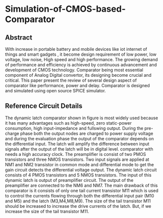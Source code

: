 # Simulation-of-CMOS-based-Comparator

## Abstract
With increase in portable battery and mobile devices like iot internet of things and smart gadgets , it become design
requirement of low power, low voltage, low noise, High speed and high performance. The growing demand of
performance and efficiency is achieved by continuous advancement and development of CMOS technology.
Comparator being most essential component of Analog Digital convertor, its designing become crucial and
critical. This paper present the review of several design aspect of comparator like performance, power and delay.
Comparator is designed and simulated using open source SPICE simulator.

## Reference Circuit Details
The dynamic latch comparator shown in figure is most widely used because it has many advantages such as high-speed, zero static-power consumption, 
high input-impedance and fullswing output. During the pre-charge phase both the output nodes are charged to power supply voltage and 
during the evaluation phase the output of the comparator depends on the differential input.
The latch will amplify the difference between input signals after the output of the latch will be in digital level. comparator with needs a high accuracy clock.
The preamplifier is consist of two PMOS transistors and three NMOS transistors. Two input signals are
applied at NM1 and NM2 transistor in common mode and differential mode to get the gain circuit detects
the differential voltage output. The dynamic latch circuit consists of 4 PMOS transistors and 5 NMOS transistors.
The input of this dynamic latch is output of preamplifier circuit. The output of the preamplifier are
connected to the NM6 and NM7.
The main drawback of this comparator is it consists of only one tail current transistor M11 which is used to control the currents flowing through both the differential 
input pair (M10 and M5) and the latch (M3,M4,M8,M9). The size of the tail transistor M11 should be increased to increase the drive currents of the latch. 
But, if we increase the size of the tail transistor M11.
